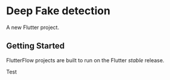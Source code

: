 # Deep Fake detection

A new Flutter project.

## Getting Started

FlutterFlow projects are built to run on the Flutter _stable_ release.

Test
